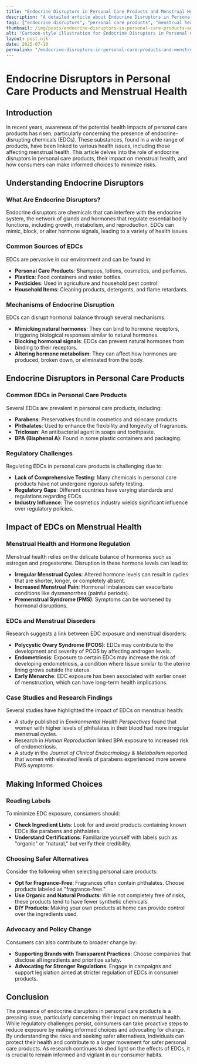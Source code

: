 ```yaml
---
title: "Endocrine Disruptors in Personal Care Products and Menstrual Health"
description: "A detailed article about Endocrine Disruptors in Personal Care Products and Menstrual Health."
tags: ["endocrine disruptors", "personal care products", "menstrual health", "hormone disruptors", "toxic beauty products"]
thumbnail: /img/posts/endocrine-disruptors-in-personal-care-products-and-menstrual-health.png
alt: "Cartoon-style illustration for Endocrine Disruptors in Personal Care Products and Menstrual Health"
layout: post.njk
date: 2025-07-10
permalink: "/endocrine-disruptors-in-personal-care-products-and-menstrual-health/"
---
```


# Endocrine Disruptors in Personal Care Products and Menstrual Health

## Introduction

In recent years, awareness of the potential health impacts of personal care products has risen, particularly concerning the presence of endocrine-disrupting chemicals (EDCs). These substances, found in a wide range of products, have been linked to various health issues, including those affecting menstrual health. This article delves into the role of endocrine disruptors in personal care products, their impact on menstrual health, and how consumers can make informed choices to minimize risks.

## Understanding Endocrine Disruptors

### What Are Endocrine Disruptors?

Endocrine disruptors are chemicals that can interfere with the endocrine system, the network of glands and hormones that regulate essential bodily functions, including growth, metabolism, and reproduction. EDCs can mimic, block, or alter hormone signals, leading to a variety of health issues.

### Common Sources of EDCs

EDCs are pervasive in our environment and can be found in:
- **Personal Care Products**: Shampoos, lotions, cosmetics, and perfumes.
- **Plastics**: Food containers and water bottles.
- **Pesticides**: Used in agriculture and household pest control.
- **Household Items**: Cleaning products, detergents, and flame retardants.

### Mechanisms of Endocrine Disruption

EDCs can disrupt hormonal balance through several mechanisms:
- **Mimicking natural hormones**: They can bind to hormone receptors, triggering biological responses similar to natural hormones.
- **Blocking hormonal signals**: EDCs can prevent natural hormones from binding to their receptors.
- **Altering hormone metabolism**: They can affect how hormones are produced, broken down, or eliminated from the body.

## Endocrine Disruptors in Personal Care Products

### Common EDCs in Personal Care Products

Several EDCs are prevalent in personal care products, including:
- **Parabens**: Preservatives found in cosmetics and skincare products.
- **Phthalates**: Used to enhance the flexibility and longevity of fragrances.
- **Triclosan**: An antibacterial agent in soaps and toothpaste.
- **BPA (Bisphenol A)**: Found in some plastic containers and packaging.

### Regulatory Challenges

Regulating EDCs in personal care products is challenging due to:
- **Lack of Comprehensive Testing**: Many chemicals in personal care products have not undergone rigorous safety testing.
- **Regulatory Gaps**: Different countries have varying standards and regulations regarding EDCs.
- **Industry Influence**: The cosmetics industry wields significant influence over regulatory policies.

## Impact of EDCs on Menstrual Health

### Menstrual Health and Hormone Regulation

Menstrual health relies on the delicate balance of hormones such as estrogen and progesterone. Disruption in these hormone levels can lead to:
- **Irregular Menstrual Cycles**: Altered hormone levels can result in cycles that are shorter, longer, or completely absent.
- **Increased Menstrual Pain**: Hormonal imbalances can exacerbate conditions like dysmenorrhea (painful periods).
- **Premenstrual Syndrome (PMS)**: Symptoms can be worsened by hormonal disruptions.

### EDCs and Menstrual Disorders

Research suggests a link between EDC exposure and menstrual disorders:
- **Polycystic Ovary Syndrome (PCOS)**: EDCs may contribute to the development and severity of PCOS by affecting androgen levels.
- **Endometriosis**: Exposure to certain EDCs may increase the risk of developing endometriosis, a condition where tissue similar to the uterine lining grows outside the uterus.
- **Early Menarche**: EDC exposure has been associated with earlier onset of menstruation, which can have long-term health implications.

### Case Studies and Research Findings

Several studies have highlighted the impact of EDCs on menstrual health:
- A study published in *Environmental Health Perspectives* found that women with higher levels of phthalates in their blood had more irregular menstrual cycles.
- Research in *Human Reproduction* linked BPA exposure to increased risk of endometriosis.
- A study in the *Journal of Clinical Endocrinology & Metabolism* reported that women with elevated levels of parabens experienced more severe PMS symptoms.

## Making Informed Choices

### Reading Labels

To minimize EDC exposure, consumers should:
- **Check Ingredient Lists**: Look for and avoid products containing known EDCs like parabens and phthalates.
- **Understand Certifications**: Familiarize yourself with labels such as "organic" or "natural," but verify their credibility.

### Choosing Safer Alternatives

Consider the following when selecting personal care products:
- **Opt for Fragrance-Free**: Fragrances often contain phthalates. Choose products labeled as "fragrance-free."
- **Use Organic and Natural Products**: While not completely free of risks, these products tend to have fewer synthetic chemicals.
- **DIY Products**: Making your own products at home can provide control over the ingredients used.

### Advocacy and Policy Change

Consumers can also contribute to broader change by:
- **Supporting Brands with Transparent Practices**: Choose companies that disclose all ingredients and prioritize safety.
- **Advocating for Stronger Regulations**: Engage in campaigns and support legislation aimed at stricter regulation of EDCs in consumer products.

## Conclusion

The presence of endocrine disruptors in personal care products is a pressing issue, particularly concerning their impact on menstrual health. While regulatory challenges persist, consumers can take proactive steps to reduce exposure by making informed choices and advocating for change. By understanding the risks and seeking safer alternatives, individuals can protect their health and contribute to a larger movement for safer personal care products. As research continues to shed light on the effects of EDCs, it is crucial to remain informed and vigilant in our consumer habits.